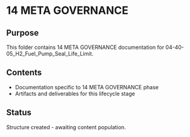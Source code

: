 # 14 META GOVERNANCE

## Purpose
This folder contains 14 META GOVERNANCE documentation for 04-40-05_H2_Fuel_Pump_Seal_Life_Limit.

## Contents
- Documentation specific to 14 META GOVERNANCE phase
- Artifacts and deliverables for this lifecycle stage

## Status
Structure created - awaiting content population.
